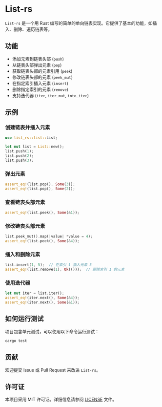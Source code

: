 # List-rs

`List-rs` 是一个用 Rust 编写的简单的单向链表实现。它提供了基本的功能，如插入、删除、遍历链表等。

## 功能

- 添加元素到链表头部 (`push`)
- 从链表头部弹出元素 (`pop`)
- 获取链表头部的元素引用 (`peek`)
- 修改链表头部的元素 (`peek_mut`)
- 在指定索引插入元素 (`insert`)
- 删除指定索引的元素 (`remove`)
- 支持迭代器 (`iter`, `iter_mut`, `into_iter`)

## 示例

### 创建链表并插入元素

```rust
use list_rs::list::List;

let mut list = List::new();
list.push(1);
list.push(2);
list.push(3);
```

### 弹出元素

```rust
assert_eq!(list.pop(), Some(3));
assert_eq!(list.pop(), Some(2));
```

### 查看链表头部元素

```rust
assert_eq!(list.peek(), Some(&1));
```

### 修改链表头部元素

```rust
list.peek_mut().map(|value| *value = 4);
assert_eq!(list.peek(), Some(&4));
```

### 插入和删除元素

```rust
list.insert(1, 5);  // 在索引 1 插入元素 5
assert_eq!(list.remove(1), Ok(()));  // 删除索引 1 的元素
```

### 使用迭代器

```rust
let mut iter = list.iter();
assert_eq!(iter.next(), Some(&4));
assert_eq!(iter.next(), Some(&1));
```

## 如何运行测试

项目包含单元测试，可以使用以下命令运行测试：

```bash
cargo test
```

## 贡献

欢迎提交 Issue 或 Pull Request 来改进 `List-rs`。

## 许可证

本项目采用 MIT 许可证。详细信息请参阅 [LICENSE](LICENSE) 文件。